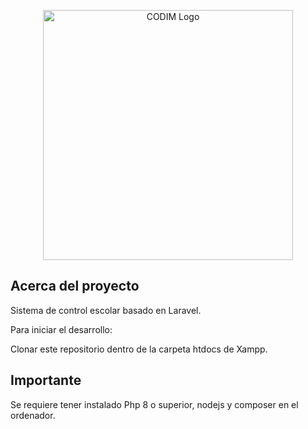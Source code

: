 <p align="center"><a href="https://codim.com" target="_blank"><img src="https://raw.githubusercontent.com/laravel/art/master/logo-lockup/5%20SVG/2%20CMYK/1%20Full%20Color/laravel-logolockup-cmyk-red.svg" width="400" alt="CODIM Logo"></a></p>

## Acerca del proyecto

Sistema de control escolar basado en Laravel.

Para iniciar el desarrollo:

Clonar este repositorio dentro de la carpeta htdocs de Xampp.

## Importante

Se requiere tener instalado Php 8 o superior, nodejs y composer en el ordenador.